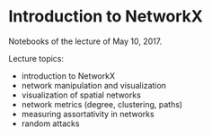# Introduction to NetworkX

Notebooks of the lecture of May 10, 2017.

Lecture topics:
  - introduction to NetworkX
  - network manipulation and visualization
  - visualization of spatial networks
  - network metrics (degree, clustering, paths)
  - measuring assortativity in networks
  - random attacks
